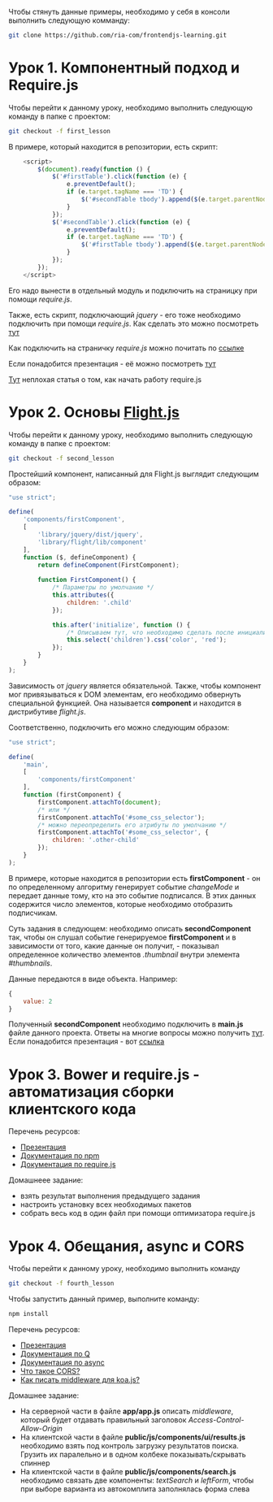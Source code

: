 Чтобы стянуть данные примеры, необходимо у себя в консоли выполнить следующую комманду:
```bash
git clone https://github.com/ria-com/frontendjs-learning.git
```

Урок 1. Компонентный подход и Require.js
===================

Чтобы перейти к данному уроку, необходимо выполнить следующую команду в папке с проектом:
```bash
git checkout -f first_lesson
```

В примере, который находится в репозитории, есть скрипт:

```javascript
    <script>
        $(document).ready(function () {
            $('#firstTable').click(function (e) {
                e.preventDefault();
                if (e.target.tagName === 'TD') {
                    $('#secondTable tbody').append($(e.target.parentNode));
                }
            });
            $('#secondTable').click(function (e) {
                e.preventDefault();
                if (e.target.tagName === 'TD') {
                    $('#firstTable tbody').append($(e.target.parentNode));
                }
            });
        });
    </script>
```
Его надо вынести в отдельный модуль и подключить на страницку при помощи *require.js*.

Также, есть скрипт, подключающий *jquery* - его тоже необходимо подключить при помощи *require.js*. Как сделать это можно посмотреть [тут](http://requirejs.org/docs/api.html#config-shim)

Как подключить на страничку *require.js* можно почитать по [ссылке](http://requirejs.org/docs/start.html#get)

Если понадобится презентация - её можно посмотреть [тут](https://docs.google.com/a/ria.com/presentation/d/1tX7CKmrJ6ebHGyWIdbWsxoSzvK3gSGVA_mq-ArJPk-o/edit?usp=sharing)

[Тут](http://habrahabr.ru/post/152833/) неплохая статья о том, как начать работу require.js

Урок 2. Основы [Flight.js](https://github.com/flightjs/flight)
========================

Чтобы перейти к данному уроку, необходимо выполнить следующую команду в папке с проектом:
```bash
git checkout -f second_lesson
```

Простейший компонент, написанный для Flight.js выглядит следующим образом:

```javascript
"use strict";

define(
    'components/firstComponent',
    [
        'library/jquery/dist/jquery',
        'library/flight/lib/component'
    ],
    function ($, defineComponent) {
        return defineComponent(FirstComponent);
        
        function FirstComponent() {
            /* Параметры по умолчанию */
            this.attributes({
                children: '.child'
            });

            this.after('initialize', function () {
                /* Описываем тут, что необходимо сделать после инициализации */
                this.select('children').css('color', 'red');
            });
        }
    }
);
```

Зависимость от *jquery* является обязательной. Также, чтобы компонент мог привязываться к DOM элементам, его необходимо обвернуть специальной функцией. Она называется **component** и находится в дистрибутиве *flight.js*.

Соответственно, подключить его можно следующим образом:

```javascript
"use strict";

define(
    'main',
    [
        'components/firstComponent'
    ],
    function (firstComponent) {
        firstComponent.attachTo(document);
        /* или */
        firstComponent.attachTo('#some_css_selector');
        /* можно переопределить его атрибуты по умолчанию */
        firstComponent.attachTo('#some_css_selector', {
            children: '.other-child'
        });
    }
);
```

В примере, которые находится в репозитории есть **firstComponent** - он по определенному алгоритму генерирует событие *changeMode* и передает данные тому, кто на это событие подписался. В этих данных содержится число элементов, которые необходимо отобразить подписчикам.

Суть задания в следующем: необходимо описать **secondComponent** так, чтобы он слушал событие генерируемое **firstComponent** и в зависимости от того, какие данные он получит, - показывал определенное количество элементов *.thumbnail* внутри элемента *#thumbnails*.

Данные передаются в виде объекта. Например:

```javascript
{
    value: 2
}
```

Полученный **secondComponent** необходимо подключить в **main.js** файле данного проекта.
Ответы на многие вопросы можно получить [тут](https://github.com/flightjs/flight/blob/master/doc/README.md).
Если понадобится презентация - вот [ссылка](https://docs.google.com/a/ria.com/presentation/d/1HAVzKiqfnLg3Wmh0wsG6zGdhnZmZ0g-hj2kOLosItCA/edit?usp=sharing)

Урок 3. Bower и require.js - автоматизация сборки клиентского кода
==================================================================
Перечень ресурсов:
- [Презентация](https://docs.google.com/a/ria.com/presentation/d/1ZtigTbWKPJm5oj03Ce3yMJ56MDYxQ-CPkArZhxlvlHs/edit?usp=sharing)
- [Документация по npm](https://www.npmjs.org/doc/misc/npm-scripts.html)
- [Документация по require.js](http://requirejs.org/docs/optimization.html#wholeproject)

Домашнеее задание: 
- взять результат выполнения предыдущего задания
- настроить установку всех необходимых пакетов
- собрать весь код в один файл при помощи оптимизатора require.js


Урок 4. Обещания, async и CORS
==============================
Чтобы перейти к данному уроку, необходимо выполнить команду
```bash
git checkout -f fourth_lesson
```

Чтобы запустить данный пример, выполните команду:
```bash
npm install
```

Перечень ресурсов:
- [Презентация](https://docs.google.com/a/ria.com/presentation/d/1FJafavP32_W_-gyF9UX8o_6IyCnWmWTM1rv0JOoVT4Q/edit?usp=sharing)
- [Документация по Q](https://github.com/kriskowal/q)
- [Документация по async](https://github.com/caolan/async)
- [Что такое CORS?](https://ru.wikipedia.org/wiki/Cross-origin_resource_sharing)
- [Как писать middleware для koa.js?](http://koajs.com/#application)

Домашнее задание:
- На серверной части в файле **app/app.js** описать *middleware*, который будет отдавать правильный заголовок *Access-Control-Allow-Origin*
- На клиентской части в файле **public/js/components/ui/results.js** необходимо взять под контроль загрузку результатов поиска. Грузить их паралельно и в одном колбеке показывать/скрывать спиннер
- На клиентской части в файле **public/js/components/search.js** необходимо связать две компоненты: *textSearch* и *leftForm*, чтобы при выборе варианта из автокомплита заполнялась форма слева
